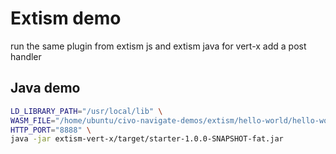 # Extism demo

run the same plugin from extism js and extism java
for vert-x add a post handler

## Java demo

```bash
LD_LIBRARY_PATH="/usr/local/lib" \
WASM_FILE="/home/ubuntu/civo-navigate-demos/extism/hello-world/hello-world.wasm" \
HTTP_PORT="8888" \
java -jar extism-vert-x/target/starter-1.0.0-SNAPSHOT-fat.jar
```